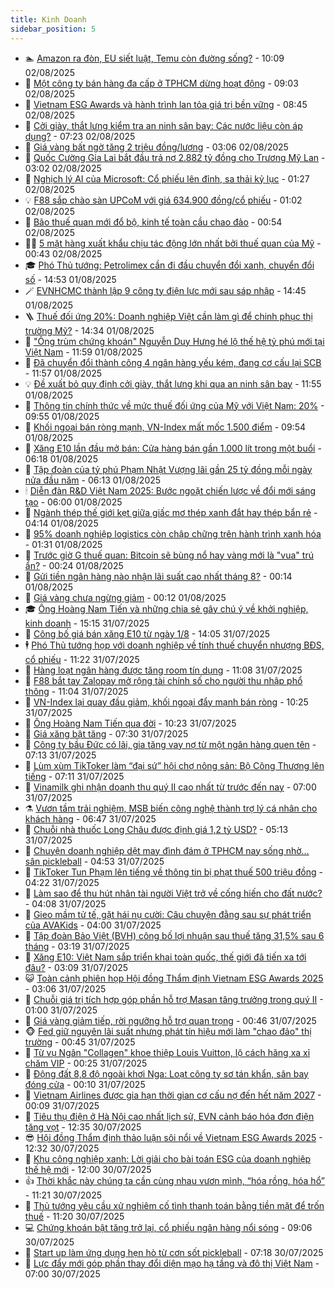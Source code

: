 ```yaml
---
title: Kinh Doanh
sidebar_position: 5
---
```


<!-- dantri-kinh-doanh:START -->
- 🏊 [Amazon ra đòn, EU siết luật, Temu còn đường sống?](https://dantri.com.vn/kinh-doanh/amazon-ra-don-eu-siet-luat-temu-con-duong-song-20250730230428108.htm) - 10:09 02/08/2025
- 🦆 [Một công ty bán hàng đa cấp ở TPHCM dừng hoạt động](https://dantri.com.vn/kinh-doanh/mot-cong-ty-ban-hang-da-cap-o-tphcm-dung-hoat-dong-20250802152229855.htm) - 09:03 02/08/2025
- 🦄 [Vietnam ESG Awards và hành trình lan tỏa giá trị bền vững](https://dantri.com.vn/kinh-doanh/vietnam-esg-awards-va-hanh-trinh-lan-toa-gia-tri-ben-vung-20250731101240131.htm) - 08:45 02/08/2025
- 🌝 [Cởi giày, thắt lưng kiểm tra an ninh sân bay: Các nước liệu còn áp dụng?](https://dantri.com.vn/kinh-doanh/coi-giay-that-lung-kiem-tra-an-ninh-san-bay-cac-nuoc-lieu-con-ap-dung-20250802012258581.htm) - 07:23 02/08/2025
- 💃 [Giá vàng bất ngờ tăng 2 triệu đồng/lượng](https://dantri.com.vn/kinh-doanh/gia-vang-bat-ngo-tang-2-trieu-dongluong-20250802072323707.htm) - 03:06 02/08/2025
- 🦏 [Quốc Cường Gia Lai bắt đầu trả nợ 2.882 tỷ đồng cho Trương Mỹ Lan](https://dantri.com.vn/kinh-doanh/quoc-cuong-gia-lai-bat-dau-tra-no-2882-ty-dong-cho-truong-my-lan-20250802095406435.htm) - 03:02 02/08/2025
- 🦩 [Nghịch lý AI của Microsoft: Cổ phiếu lên đỉnh, sa thải kỷ lục](https://dantri.com.vn/kinh-doanh/nghich-ly-ai-cua-microsoft-co-phieu-len-dinh-sa-thai-ky-luc-20250731001718448.htm) - 01:27 02/08/2025
- 💡 [F88 sắp chào sàn UPCoM với giá 634.900 đồng/cổ phiếu](https://dantri.com.vn/kinh-doanh/f88-sap-chao-san-upcom-voi-gia-634900-dongco-phieu-20250801203227346.htm) - 01:02 02/08/2025
- 🌊 [Bão thuế quan mới đổ bộ, kinh tế toàn cầu chao đảo](https://dantri.com.vn/kinh-doanh/bao-thue-quan-moi-do-bo-kinh-te-toan-cau-chao-dao-20250801233316231.htm) - 00:54 02/08/2025
- 🧑‍💻 [5 mặt hàng xuất khẩu chịu tác động lớn nhất bởi thuế quan của Mỹ](https://dantri.com.vn/kinh-doanh/5-mat-hang-xuat-khau-chiu-tac-dong-lon-nhat-boi-thue-quan-cua-my-20250801225926441.htm) - 00:43 02/08/2025
- 🎓 [Phó Thủ tướng: Petrolimex cần đi đầu chuyển đổi xanh, chuyển đổi số](https://dantri.com.vn/kinh-doanh/pho-thu-tuong-petrolimex-can-di-dau-chuyen-doi-xanh-chuyen-doi-so-20250801201603575.htm) - 14:53 01/08/2025
- 🪄 [EVNHCMC thành lập 9 công ty điện lực mới sau sáp nhập](https://dantri.com.vn/kinh-doanh/evnhcmc-thanh-lap-9-cong-ty-dien-luc-moi-sau-sap-nhap-20250801203335382.htm) - 14:45 01/08/2025
- 🪜 [Thuế đối ứng 20%: Doanh nghiệp Việt cần làm gì để chinh phục thị trường Mỹ?](https://dantri.com.vn/kinh-doanh/thue-doi-ung-20-doanh-nghiep-viet-can-lam-gi-de-chinh-phuc-thi-truong-my-20250801204506796.htm) - 14:34 01/08/2025
- 🦄 [&quot;Ông trùm chứng khoán&quot; Nguyễn Duy Hưng hé lộ thế hệ tỷ phú mới tại Việt Nam](https://dantri.com.vn/kinh-doanh/ong-trum-chung-khoan-nguyen-duy-hung-he-lo-the-he-ty-phu-moi-tai-viet-nam-20250801145333321.htm) - 11:59 01/08/2025
- 💯 [Đã chuyển đổi thành công 4 ngân hàng yếu kém, đang cơ cấu lại SCB](https://dantri.com.vn/kinh-doanh/da-chuyen-doi-thanh-cong-4-ngan-hang-yeu-kem-dang-co-cau-lai-scb-20250801134835884.htm) - 11:57 01/08/2025
- 💡 [Đề xuất bỏ quy định cởi giày, thắt lưng khi qua an ninh sân bay](https://dantri.com.vn/kinh-doanh/de-xuat-bo-quy-dinh-coi-giay-that-lung-khi-qua-an-ninh-san-bay-20250801160655878.htm) - 11:55 01/08/2025
- 🧰 [Thông tin chính thức về mức thuế đối ứng của Mỹ với Việt Nam: 20%](https://dantri.com.vn/kinh-doanh/thong-tin-chinh-thuc-ve-muc-thue-doi-ung-cua-my-voi-viet-nam-20-20250801164309447.htm) - 09:55 01/08/2025
- 🎊 [Khối ngoại bán ròng mạnh, VN-Index mất mốc 1.500 điểm](https://dantri.com.vn/kinh-doanh/khoi-ngoai-ban-rong-manh-vn-index-mat-moc-1500-diem-20250801160902924.htm) - 09:54 01/08/2025
- 🔭 [Xăng E10 lần đầu mở bán: Cửa hàng bán gần 1.000 lít trong một buổi](https://dantri.com.vn/kinh-doanh/xang-e10-lan-dau-mo-ban-cua-hang-ban-gan-1000-lit-trong-mot-buoi-20250801122547750.htm) - 06:18 01/08/2025
- 💼 [Tập đoàn của tỷ phú Phạm Nhật Vượng lãi gần 25 tỷ đồng mỗi ngày nửa đầu năm](https://dantri.com.vn/kinh-doanh/tap-doan-cua-ty-phu-pham-nhat-vuong-lai-gan-25-ty-dong-moi-ngay-nua-dau-nam-20250801100643262.htm) - 06:13 01/08/2025
- 🕯 [Diễn đàn R&amp;D Việt Nam 2025: Bước ngoặt chiến lược về đổi mới sáng tạo](https://dantri.com.vn/kinh-doanh/dien-dan-rd-viet-nam-2025-buoc-ngoat-chien-luoc-ve-doi-moi-sang-tao-20250801104636939.htm) - 06:00 01/08/2025
- 🫣 [Ngành thép thế giới kẹt giữa giấc mơ thép xanh đắt hay thép bẩn rẻ](https://dantri.com.vn/kinh-doanh/nganh-thep-the-gioi-ket-giua-giac-mo-thep-xanh-dat-hay-thep-ban-re-20250729214943879.htm) - 04:14 01/08/2025
- 🤠 [95% doanh nghiệp logistics còn chập chững trên hành trình xanh hóa](https://dantri.com.vn/kinh-doanh/95-doanh-nghiep-logistics-con-chap-chung-tren-hanh-trinh-xanh-hoa-20250731180159631.htm) - 01:31 01/08/2025
- 🌈 [Trước giờ G thuế quan: Bitcoin sẽ bùng nổ hay vàng mới là &quot;vua&quot; trú ẩn?](https://dantri.com.vn/kinh-doanh/truoc-gio-g-thue-quan-bitcoin-se-bung-no-hay-vang-moi-la-vua-tru-an-20250801001221350.htm) - 00:24 01/08/2025
- 🦅 [Gửi tiền ngân hàng nào nhận lãi suất cao nhất tháng 8?](https://dantri.com.vn/kinh-doanh/gui-tien-ngan-hang-nao-nhan-lai-suat-cao-nhat-thang-8-20250801062530180.htm) - 00:14 01/08/2025
- 🌁 [Giá vàng chưa ngừng giảm](https://dantri.com.vn/kinh-doanh/gia-vang-chua-ngung-giam-20250801070536718.htm) - 00:12 01/08/2025
- 🎓 [Ông Hoàng Nam Tiến và những chia sẻ gây chú ý về khởi nghiệp, kinh doanh](https://dantri.com.vn/kinh-doanh/ong-hoang-nam-tien-va-nhung-chia-se-gay-chu-y-ve-khoi-nghiep-kinh-doanh-20250731180613761.htm) - 15:15 31/07/2025
- 📝 [Công bố giá bán xăng E10 từ ngày 1/8](https://dantri.com.vn/kinh-doanh/cong-bo-gia-ban-xang-e10-tu-ngay-18-20250731192513701.htm) - 14:05 31/07/2025
- 🕴 [Phó Thủ tướng họp với doanh nghiệp về tính thuế chuyển nhượng BĐS, cổ phiếu](https://dantri.com.vn/kinh-doanh/pho-thu-tuong-hop-voi-doanh-nghiep-ve-tinh-thue-chuyen-nhuong-bds-co-phieu-20250731181912836.htm) - 11:22 31/07/2025
- 🧰 [Hàng loạt ngân hàng được tăng room tín dụng](https://dantri.com.vn/kinh-doanh/hang-loat-ngan-hang-duoc-tang-room-tin-dung-20250731162507704.htm) - 11:08 31/07/2025
- 🤖 [F88 bắt tay Zalopay mở rộng tài chính số cho người thu nhập phổ thông](https://dantri.com.vn/kinh-doanh/f88-bat-tay-zalopay-mo-rong-tai-chinh-so-cho-nguoi-thu-nhap-pho-thong-20250731174846245.htm) - 11:04 31/07/2025
- 🤠 [VN-Index lại quay đầu giảm, khối ngoại đẩy mạnh bán ròng](https://dantri.com.vn/kinh-doanh/vn-index-lai-quay-dau-giam-khoi-ngoai-day-manh-ban-rong-20250731162222239.htm) - 10:25 31/07/2025
- 🌮 [Ông Hoàng Nam Tiến qua đời](https://dantri.com.vn/kinh-doanh/ong-hoang-nam-tien-qua-doi-20250731172307104.htm) - 10:23 31/07/2025
- 🦄 [Giá xăng bật tăng](https://dantri.com.vn/kinh-doanh/gia-xang-bat-tang-20250731142140158.htm) - 07:30 31/07/2025
- 👺 [Công ty bầu Đức có lãi, gia tăng vay nợ từ một ngân hàng quen tên](https://dantri.com.vn/kinh-doanh/cong-ty-bau-duc-co-lai-gia-tang-vay-no-tu-mot-ngan-hang-quen-ten-20250731131426487.htm) - 07:13 31/07/2025
- 🤗 [Lùm xùm TikToker làm “đại sứ” hội chợ nông sản: Bộ Công Thương lên tiếng](https://dantri.com.vn/kinh-doanh/lum-xum-tiktoker-lam-dai-su-hoi-cho-nong-san-bo-cong-thuong-len-tieng-20250731131431982.htm) - 07:11 31/07/2025
- 💪 [Vinamilk ghi nhận doanh thu quý II cao nhất từ trước đến nay](https://dantri.com.vn/kinh-doanh/vinamilk-ghi-nhan-doanh-thu-quy-ii-cao-nhat-tu-truoc-den-nay-20250731105811935.htm) - 07:00 31/07/2025
- ⚗️ [Vươn tầm trải nghiệm, MSB biến công nghệ thành trợ lý cá nhân cho khách hàng](https://dantri.com.vn/kinh-doanh/vuon-tam-trai-nghiem-msb-bien-cong-nghe-thanh-tro-ly-ca-nhan-cho-khach-hang-20250731125447134.htm) - 06:47 31/07/2025
- 🧠 [Chuỗi nhà thuốc Long Châu được định giá 1,2 tỷ USD?](https://dantri.com.vn/kinh-doanh/chuoi-nha-thuoc-long-chau-duoc-dinh-gia-12-ty-usd-20250730121645971.htm) - 05:13 31/07/2025
- 🗽 [Chuyện doanh nghiệp dệt may đình đám ở TPHCM nay sống nhờ… sân pickleball](https://dantri.com.vn/kinh-doanh/chuyen-doanh-nghiep-det-may-dinh-dam-o-tphcm-nay-song-nho-san-pickleball-20250730205138897.htm) - 04:53 31/07/2025
- 🫣 [TikToker Tun Phạm lên tiếng về thông tin bị phạt thuế 500 triệu đồng](https://dantri.com.vn/kinh-doanh/tiktoker-tun-pham-len-tieng-ve-thong-tin-bi-phat-thue-500-trieu-dong-20250731094109498.htm) - 04:22 31/07/2025
- 🫣 [Làm sao để thu hút nhân tài người Việt trở về cống hiến cho đất nước?](https://dantri.com.vn/kinh-doanh/lam-sao-de-thu-hut-nhan-tai-nguoi-viet-tro-ve-cong-hien-cho-dat-nuoc-20250731102724613.htm) - 04:08 31/07/2025
- 🫣 [Gieo mầm tử tế, gặt hái nụ cười: Câu chuyện đằng sau sự phát triển của AVAKids](https://dantri.com.vn/kinh-doanh/gieo-mam-tu-te-gat-hai-nu-cuoi-cau-chuyen-dang-sau-su-phat-trien-cua-avakids-20250731105155995.htm) - 04:00 31/07/2025
- 💂 [Tập đoàn Bảo Việt &lpar;BVH&rpar; công bố lợi nhuận sau thuế tăng 31,5% sau 6 tháng](https://dantri.com.vn/kinh-doanh/tap-doan-bao-viet-bvh-cong-bo-loi-nhuan-sau-thue-tang-315-sau-6-thang-20250731100757725.htm) - 03:19 31/07/2025
- 💫 [Xăng E10: Việt Nam sắp triển khai toàn quốc, thế giới đã tiến xa tới đâu?](https://dantri.com.vn/kinh-doanh/xang-e10-viet-nam-sap-trien-khai-toan-quoc-the-gioi-da-tien-xa-toi-dau-20250731022844316.htm) - 03:09 31/07/2025
- 😺 [Toàn cảnh phiên họp Hội đồng Thẩm định Vietnam ESG Awards 2025](https://dantri.com.vn/kinh-doanh/toan-canh-phien-hop-hoi-dong-tham-dinh-vietnam-esg-awards-2025-20250730194801958.htm) - 03:06 31/07/2025
- 🦆 [Chuỗi giá trị tích hợp góp phần hỗ trợ Masan tăng trưởng trong quý II](https://dantri.com.vn/kinh-doanh/chuoi-gia-tri-tich-hop-gop-phan-ho-tro-masan-tang-truong-trong-quy-ii-20250730184523536.htm) - 01:00 31/07/2025
- 👀 [Giá vàng giảm tiếp, rời ngưỡng hỗ trợ quan trọng](https://dantri.com.vn/kinh-doanh/gia-vang-giam-tiep-roi-nguong-ho-tro-quan-trong-20250731004734265.htm) - 00:46 31/07/2025
- 🐵 [Fed giữ nguyên lãi suất nhưng phát tín hiệu mới làm &quot;chao đảo&quot; thị trường](https://dantri.com.vn/kinh-doanh/fed-giu-nguyen-lai-suat-nhung-phat-tin-hieu-moi-lam-chao-dao-thi-truong-20250730201517646.htm) - 00:45 31/07/2025
- 🤖 [Từ vụ Ngân &quot;Collagen&quot; khoe thiệp Louis Vuitton, lộ cách hãng xa xỉ chăm VIP](https://dantri.com.vn/kinh-doanh/tu-vu-ngan-collagen-khoe-thiep-louis-vuitton-lo-cach-hang-xa-xi-cham-vip-20250730114125820.htm) - 00:25 31/07/2025
- 💂 [Động đất 8,8 độ ngoài khơi Nga: Loạt công ty sơ tán khẩn, sân bay đóng cửa](https://dantri.com.vn/kinh-doanh/dong-dat-88-do-ngoai-khoi-nga-loat-cong-ty-so-tan-khan-san-bay-dong-cua-20250730125945316.htm) - 00:10 31/07/2025
- 🦆 [Vietnam Airlines được gia hạn thời gian cơ cấu nợ đến hết năm 2027](https://dantri.com.vn/kinh-doanh/vietnam-airlines-duoc-gia-han-thoi-gian-co-cau-no-den-het-nam-2027-20250730171121436.htm) - 00:09 31/07/2025
- 🦅 [Tiêu thụ điện ở Hà Nội cao nhất lịch sử, EVN cảnh báo hóa đơn điện tăng vọt](https://dantri.com.vn/kinh-doanh/tieu-thu-dien-o-ha-noi-cao-nhat-lich-su-evn-canh-bao-hoa-don-dien-tang-vot-20250730185742354.htm) - 12:35 30/07/2025
- 😎 [Hội đồng Thẩm định thảo luận sôi nổi về Vietnam ESG Awards 2025](https://dantri.com.vn/kinh-doanh/hoi-dong-tham-dinh-thao-luan-soi-noi-ve-vietnam-esg-awards-2025-20250730173218761.htm) - 12:32 30/07/2025
- 🐎 [Khu công nghiệp xanh: Lời giải cho bài toán ESG của doanh nghiệp thế hệ mới](https://dantri.com.vn/kinh-doanh/khu-cong-nghiep-xanh-loi-giai-cho-bai-toan-esg-cua-doanh-nghiep-the-he-moi-20250730171251976.htm) - 12:00 30/07/2025
- 👍 [Thời khắc này chúng ta cần cùng nhau vươn mình, “hóa rồng, hóa hổ”](https://dantri.com.vn/kinh-doanh/thoi-khac-nay-chung-ta-can-cung-nhau-vuon-minh-hoa-rong-hoa-ho-20250730162236409.htm) - 11:21 30/07/2025
- 🦒 [Thủ tướng yêu cầu xử nghiêm cố tình thanh toán bằng tiền mặt để trốn thuế](https://dantri.com.vn/kinh-doanh/thu-tuong-yeu-cau-xu-nghiem-co-tinh-thanh-toan-bang-tien-mat-de-tron-thue-20250730170249661.htm) - 11:20 30/07/2025
- 💻 [Chứng khoán bật tăng trở lại, cổ phiếu ngân hàng nổi sóng](https://dantri.com.vn/kinh-doanh/chung-khoan-bat-tang-tro-lai-co-phieu-ngan-hang-noi-song-20250730102936184.htm) - 09:06 30/07/2025
- 👺 [Start up làm ứng dụng hẹn hò từ cơn sốt pickleball](https://dantri.com.vn/kinh-doanh/start-up-lam-ung-dung-hen-ho-tu-con-sot-pickleball-20250730124005659.htm) - 07:18 30/07/2025
- 🧐 [Lực đẩy mới góp phần thay đổi diện mạo hạ tầng và đô thị Việt Nam](https://dantri.com.vn/kinh-doanh/luc-day-moi-gop-phan-thay-doi-dien-mao-ha-tang-va-do-thi-viet-nam-20250730134751537.htm) - 07:00 30/07/2025<!-- dantri-kinh-doanh:END -->
